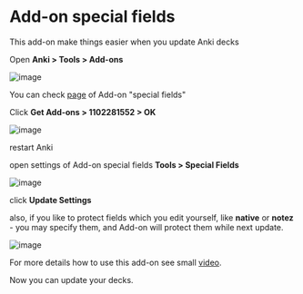 <h1>Add-on special fields</h1>

This add-on make things easier when you update Anki decks

Open **Anki > Tools > Add-ons**

![image](https://user-images.githubusercontent.com/39419221/200498467-26700367-d17e-4704-813c-59b3f0502e94.png)

You can check [page](https://ankiweb.net/shared/info/1102281552) of Add-on "special fields"

Click **Get Add-ons > 1102281552 > OK**

![image](https://user-images.githubusercontent.com/39419221/200498685-bb38bca2-51d1-4d8d-ac63-d453e53544ae.png)

restart Anki

open settings of Add-on special fields **Tools > Special Fields**

![image](https://user-images.githubusercontent.com/39419221/200498866-7718e0aa-873c-4ed6-aec4-3abbd733f731.png)

click **Update Settings**

also, if you like to protect fields which you edit yourself, like **native** or **notez** - you may specify them, and Add-on will protect them while next update.

![image](https://user-images.githubusercontent.com/39419221/200555605-f1575f9d-d26b-43b9-b9d2-c0a7797468f0.png)

For more details how to use this add-on see small [video](https://youtu.be/TTHpODHBk3U).

Now you can update your decks.
